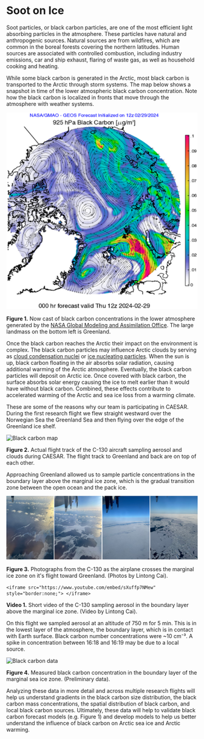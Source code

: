 # Soot on Ice

Soot particles, or black carbon particles, are one of the most efficient light absorbing particles in the atmosphere. These particles have natural and anthropogenic sources. Natural sources are from wildfires, which are common in the boreal forests covering the northern latitudes. Human sources are associated with controlled combustion, including industry emissions, car and ship exhaust, flaring of waste gas, as well as household cooking and heating.  

While some black carbon is generated in the Arctic, most black carbon is transported to the Arctic through storm systems. The map below shows a snapshot in time of the lower atmospheric black carbon concentration. Note how the black carbon is localized in fronts that move through the atmosphere with weather systems.

![Black carbon map](/assets/black_carbon_forecast.png)

**Figure 1.** Now cast of black carbon concentrations in the lower atmosphere generated by the [NASA Global Modeling and Assimilation Office](https://fluid.nccs.nasa.gov/missions/chem3d_mission%2BMOSAIC/). The large landmass on the bottom left is Greenland. 

Once the black carbon reaches the Arctic their impact on the environment is complex. The black carbon particles may influence Arctic clouds by serving as [cloud condensation nuclei](https://en.wikipedia.org/wiki/Cloud_condensation_nuclei) or [ice nucleating particles](https://en.wikipedia.org/wiki/Ice_nucleus). When the sun is up, black carbon floating in the air absorbs solar radiation, causing additional warming of the Arctic atmosphere. Eventually, the black carbon particles will deposit on Arctic ice.
Once covered with black carbon, the surface absorbs solar energy causing the ice to melt earlier than it would have without black carbon. Combined, these effects contribute to accelerated warming of the Arctic and sea ice loss from a warming climate.

These are some of the reasons why our team is participating in CAESAR. During the first research flight we flew straight westward over the Norwegian Sea the Greenland Sea and then flying over the edge of the Greenland ice shelf.

![Black carbon map](/assets/rf01.svg)

**Figure 2.** Actual flight track of the C-130 aircraft sampling aerosol and clouds during CAESAR. The flight track to Greenland and back are on top of each other. 

Approaching Greenland allowed us to sample particle concentrations in the boundary layer above the marginal ice zone, which is the gradual transition zone between the open ocean and the pack ice.

![Marginal ice zone](/assets/ice_edge.png)

**Figure 3.** Photographs from the C-130 as the airplane crosses the marginal ice zone on it's flight toward Greenland. (Photos by Lintong Cai).

~~~
<iframe src="https://www.youtube.com/embed/sXuffp7NMew" style="border:none;"> </iframe>
~~~

**Video 1.** Short video of the C-130 sampling aerosol in the boundary layer above the marginal ice zone. (Video by Lintong Cai).

On this flight we sampled aerosol at an altitude of 750 m for 5 min. This is in the lowest layer of the atmosphere, the boundary layer, which is in contact with Earth surface. Black carbon number concentrations were ~10 cm⁻³. A spike in concentration between 16:18 and 16:19 may be due to a local source.

![Black carbon data](/assets/rbc.png)

**Figure 4.** Measured black carbon concentration in the boundary layer of the marginal sea ice zone. (Preliminary data).


Analyzing these data in more detail and across multiple research flights will help us understand gradients in the black carbon size distribution, the black carbon mass concentrations, the spatial distribution of black carbon, and local black carbon sources. Ultimately, these data will help to validate black carbon forecast models (e.g. Figure 1) and develop models to help us better understand the influence of black carbon on Arctic sea ice and Arctic warming.
